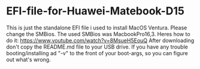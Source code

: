 # EFI-file-for-Huawei-Matebook-D15
This is just the standalone EFI file i used to install MacOS Ventura. 
Please change the SMBios. 
The used SMBios was MacbookPro16,3. Heres how to do it: https://www.youtube.com/watch?v=8MsueH5EouQ 
After downloading don't copy the README.md file to your USB drive.
If you have any trouble booting/installing ad "-v" to the front of your boot-args, so you can figure out what's wrong.